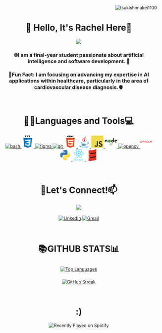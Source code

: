 <p align="right"> 
  <img src="https://komarev.com/ghpvc/?username=tsukishimakei011&label=Profile%20views&color=0e75b6&style=flat" alt="tsukishimakei1100" /> 
</p>
<h1 align=center>💖 Hello, It's Rachel Here👋</h1>
<p align ="center"><img src=https://github.com/user-attachments/assets/8ac8b8d2-a9ab-40c0-9b56-e2799f7f8915
height =250></p>
<h3 align ="center">🌐I am a final-year student passionate about artificial intelligence and software development. 🤖  </h3>
<h3 align ="center">🩻Fun Fact: I am focusing on advancing my expertise in AI applications within healthcare, particularly in the area of cardiovascular disease diagnosis.🫀</h3> 
<br>

<h1 align="center"> 👩‍💻Languages and Tools💻</h1>
<p align ="center"> <a href="https://www.gnu.org/software/bash/" target="_blank" rel="noreferrer"> <img src="https://www.vectorlogo.zone/logos/gnu_bash/gnu_bash-icon.svg" alt="bash" width="40" height="40"/> </a> <a href="https://www.w3schools.com/css/" target="_blank" rel="noreferrer"> <img src="https://raw.githubusercontent.com/devicons/devicon/master/icons/css3/css3-original-wordmark.svg" alt="css3" width="40" height="40"/> </a> <a href="https://www.figma.com/" target="_blank" rel="noreferrer"> <img src="https://www.vectorlogo.zone/logos/figma/figma-icon.svg" alt="figma" width="40" height="40"/> </a> <a href="https://git-scm.com/" target="_blank" rel="noreferrer"> <img src="https://www.vectorlogo.zone/logos/git-scm/git-scm-icon.svg" alt="git" width="40" height="40"/> </a> <a href="https://www.w3.org/html/" target="_blank" rel="noreferrer"> <img src="https://raw.githubusercontent.com/devicons/devicon/master/icons/html5/html5-original-wordmark.svg" alt="html5" width="40" height="40"/> </a> <a href="https://www.java.com" target="_blank" rel="noreferrer"> <img src="https://raw.githubusercontent.com/devicons/devicon/master/icons/java/java-original.svg" alt="java" width="40" height="40"/> </a> <a href="https://developer.mozilla.org/en-US/docs/Web/JavaScript" target="_blank" rel="noreferrer"> <img src="https://raw.githubusercontent.com/devicons/devicon/master/icons/javascript/javascript-original.svg" alt="javascript" width="40" height="40"/> </a> <a href="https://nodejs.org" target="_blank" rel="noreferrer"> <img src="https://raw.githubusercontent.com/devicons/devicon/master/icons/nodejs/nodejs-original-wordmark.svg" alt="nodejs" width="40" height="40"/> </a> <a href="https://opencv.org/" target="_blank" rel="noreferrer"> <img src="https://www.vectorlogo.zone/logos/opencv/opencv-icon.svg" alt="opencv" width="40" height="40"/> </a> <a href="https://www.oracle.com/" target="_blank" rel="noreferrer"> <img src="https://raw.githubusercontent.com/devicons/devicon/master/icons/oracle/oracle-original.svg" alt="oracle" width="40" height="40"/> </a> <a href="https://www.python.org" target="_blank" rel="noreferrer"> <img src="https://raw.githubusercontent.com/devicons/devicon/master/icons/python/python-original.svg" alt="python" width="40" height="40"/> </a> <a href="https://reactjs.org/" target="_blank" rel="noreferrer"> <img src="https://raw.githubusercontent.com/devicons/devicon/master/icons/react/react-original-wordmark.svg" alt="react" width="40" height="40"/> </a> <a href="https://www.scala-lang.org" target="_blank" rel="noreferrer"> <img src="https://raw.githubusercontent.com/devicons/devicon/master/icons/scala/scala-original.svg" alt="scala" width="40" height="40"/> </a>
</p>

<br>
<h1 align="center">👯Let's Connect!📫 </h1>
<p align ="center"><img src=https://github.com/user-attachments/assets/6ce8d80a-f061-4f63-a3a1-f35c4f1a63c3
height =250 ></p>
<p align ="center"> <a href="https://www.linkedin.com/in/lam-hui-theng-559413211/" target="blank">
    <img style="vertical-align: middle; height: 40px;" src="https://img.shields.io/badge/LinkedIn-0A66C2?style=for-the-badge&logo=linkedin&logoColor=white" alt="LinkedIn" />
  </a>
  <a href="mailto:lamhuitheng@gmail.com" target="blank">
    <img style="vertical-align: middle; height: 40px;" src="https://img.shields.io/badge/Gmail-D14836?style=for-the-badge&logo=gmail&logoColor=white" alt="Gmail"/>
  </a></p>

<br>
<h1 align="center">📚GITHUB STATS📊 </h1> 
<p align="center">
  <a href="https://github.com/tsukishimakei011/github-readme-stats">
    <img src="https://github-readme-stats.vercel.app/api/top-langs/?username=tsukishimakei011&layout=compact&bg_color=000000&border_color=ffffff&text_color=ffffff&hide=HTML&langs_count=6&border_radius=10&size_weight=0.5&count_weight=0.5&exclude_repo=github-readme-stats" alt="Top Languages" style="margin: 10px;" />
  </a>
</p>

<p align="center">
  <a href="https://git.io/streak-stats">
    <img src="http://github-readme-streak-stats.herokuapp.com?user=tsukishimakei011&theme=dracula&date_format=j%20M%5B%20Y%5D" alt="GitHub Streak" />
  </a>
</p>

<br>
<h1 align="center">:)</h1>
<p align="center">
   <img src="https://spotify-recently-played-readme.vercel.app/api?user=53lfwxuosptx5np3q83jvy30x" alt="Recently Played on Spotify" />

</p>
